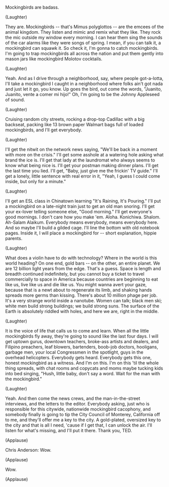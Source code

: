 
Mockingbirds are badass.

(Laughter)

They are.
Mockingbirds -- that&#39;s Mimus polyglottos --
are the emcees of the animal kingdom.
They listen and mimic and remix what they like.
They rock the mic outside my window every morning.
I can hear them sing the sounds of the car alarms
like they were songs of spring.
I mean, if you can talk it, a mockingbird can squawk it.
So check it, I&#39;m gonna to catch mockingbirds.
I&#39;m going to trap mockingbirds all across the nation
and put them gently into mason jars like mockingbird Molotov cocktails.

(Laughter)

Yeah. And as I drive through a neighborhood,
say, where people got-a-lotta, I&#39;ll take a mockingbird I caught
in a neighborhood where folks ain&#39;t got nada and just let it go, you know.
Up goes the bird, out come the words, &quot;Juanito, Juanito,
vente a comer mi hijo!&quot;
Oh, I&#39;m going to be the Johnny Appleseed of sound.

(Laughter)

Cruising random city streets, rocking a drop-top Cadillac
with a big backseat, packing like 13 brown paper Walmart bags
full of loaded mockingbirds, and I&#39;ll get everybody.

(Laughter)

I&#39;ll get the nitwit on the network news saying,
&quot;We&#39;ll be back in a moment with more on the crisis.&quot;
I&#39;ll get some asshole at a watering hole asking what brand the ice is.
I&#39;ll get that lady at the laundromat who always seems to know what being nice is.
I&#39;ll get your postman making dinner plans.
I&#39;ll get the last time you lied.
I&#39;ll get, &quot;Baby, just give me the frickin&#39; TV guide.&quot;
I&#39;ll get a lonely, little sentence with real error in it,
&quot;Yeah, I guess I could come inside, but only for a minute.&quot;

(Laughter)

I&#39;ll get an ESL class in Chinatown learning &quot;It&#39;s Raining, It&#39;s Pouring.&quot;
I&#39;ll put a mockingbird on a late-night train just to get an old man snoring.
I&#39;ll get your ex-lover telling someone else, &quot;Good morning.&quot;
I&#39;ll get everyone&#39;s good mornings.
I don&#39;t care how you make &#39;em.
Aloha. Konichiwa. Shalom. Ah-Salam Alaikum.
Everybody means everybody, means everybody here.
And so maybe I&#39;ll build a gilded cage.
I&#39;ll line the bottom with old notebook pages.
Inside it, I will place a mockingbird for --
short explanation, hippie parents.

(Laughter)

What does a violin have to do with technology?
Where in the world is this world heading?
On one end, gold bars --
on the other, an entire planet.
We are 12 billion light years from the edge.
That&#39;s a guess.
Space is length and breadth continued indefinitely,
but you cannot buy a ticket to travel commercially to space in America
because countries are beginning to eat like us, live like us and die like us.
You might wanna avert your gaze, because that
is a newt about to regenerate its limb,
and shaking hands spreads more germs than kissing.
There&#39;s about 10 million phage per job.
It&#39;s a very strange world inside a nanotube.
Women can talk; black men ski; white men build strong buildings;
we build strong suns.
The surface of the Earth is absolutely riddled with holes,
and here we are, right in the middle.

(Laughter)

It is the voice of life that calls us to come and learn.
When all the little mockingbirds fly away,
they&#39;re going to sound like the last four days.
I will get uptown gurus, downtown teachers,
broke-ass artists and dealers, and Filipino preachers, leaf blowers,
bartenders, boob-job doctors, hooligans, garbage men,
your local Congressmen in the spotlight, guys in the overhead helicopters.
Everybody gets heard.
Everybody gets this one, honest mockingbird as a witness.
And I&#39;m on this.
I&#39;m on this &#39;til the whole thing spreads,
with chat rooms and copycats and moms maybe tucking kids into bed
singing, &quot;Hush, little baby, don&#39;t say a word.
Wait for the man with the mockingbird.&quot;

(Laughter)

Yeah. And then come the news crews, and
the man-in-the-street interviews, and the letters to the editor.
Everybody asking, just who is responsible for this citywide,
nationwide mockingbird cacophony, and somebody finally is going to tip
the City Council of Monterey, California off to me,
and they&#39;ll offer me a key to the city.
A gold-plated, oversized key to the city
and that is all I need, &#39;cause if I get that, I can unlock the air.
I&#39;ll listen for what&#39;s missing, and I&#39;ll put it there.
Thank you, TED.

(Applause)


Chris Anderson: Wow.

(Applause)

Wow.

(Applause)

